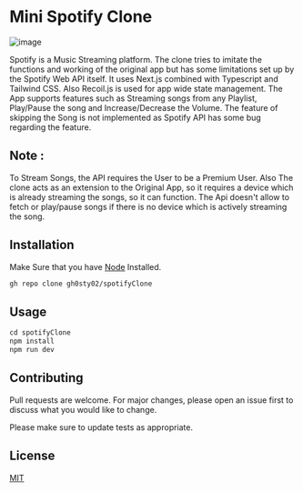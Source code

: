 # Mini Spotify Clone

![image](https://user-images.githubusercontent.com/78202013/144171294-775a22b2-755d-4ba1-bbb1-0221f7bcee2e.png)

Spotify is a Music Streaming platform. The clone tries to imitate the functions and working of the original app but has some limitations set up by the Spotify Web API itself. It uses Next.js combined with Typescript and Tailwind CSS. Also Recoil.js is used for app wide state management. The App supports features such as Streaming songs from any Playlist, Play/Pause the song and Increase/Decrease the Volume. The feature of skipping the Song is not implemented as Spotify API has some bug regarding the feature.

## Note : 
To Stream Songs, the API requires the User to be a Premium User. Also The clone acts as an extension to the Original App, so it requires a device which is already streaming the songs, so it can function. The Api doesn't allow to fetch or play/pause songs if there is no device which is actively streaming the song.

## Installation

Make Sure that you have [Node](https://nodejs.org/en/download/) Installed.

```bash
gh repo clone gh0sty02/spotifyClone

```

## Usage

```javascript
cd spotifyClone
npm install
npm run dev
```

## Contributing
Pull requests are welcome. For major changes, please open an issue first to discuss what you would like to change.

Please make sure to update tests as appropriate.

## License
[MIT](https://choosealicense.com/licenses/mit/)
